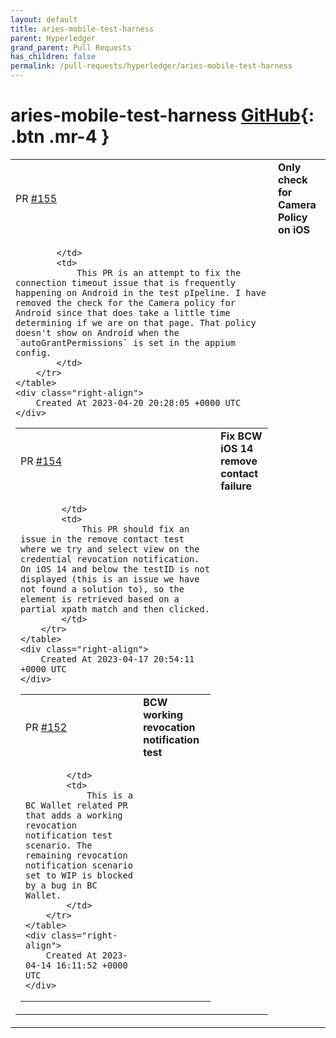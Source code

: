 ```yaml
---
layout: default
title: aries-mobile-test-harness
parent: Hyperledger
grand_parent: Pull Requests
has_children: false
permalink: /pull-requests/hyperledger/aries-mobile-test-harness
---
```


# aries-mobile-test-harness <span class="fs-3 right-align">[GitHub](https://github.com/hyperledger/aries-mobile-test-harness){: .btn .mr-4 }</span>


<div>
    <table>
        <tr>
            <td>
                PR <a href="https://github.com/hyperledger/aries-mobile-test-harness/pull/155" class=".btn">#155</a>
            </td>
            <td>
                <b>
                    Only check for Camera Policy on iOS
                </b>
            </td>
        </tr>
        <tr>
            <td>
                
            </td>
            <td>
                This PR is an attempt to fix the connection timeout issue that is frequently happening on Android in the test pIpeline. I have removed the check for the Camera policy for Android since that does take a little time determining if we are on that page. That policy doesn't show on Android when the `autoGrantPermissions` is set in the appium config. 
            </td>
        </tr>
    </table>
    <div class="right-align">
        Created At 2023-04-20 20:28:05 +0000 UTC
    </div>
</div>

<div>
    <table>
        <tr>
            <td>
                PR <a href="https://github.com/hyperledger/aries-mobile-test-harness/pull/154" class=".btn">#154</a>
            </td>
            <td>
                <b>
                    Fix BCW iOS 14 remove contact failure
                </b>
            </td>
        </tr>
        <tr>
            <td>
                
            </td>
            <td>
                This PR should fix an issue in the remove contact test where we try and select view on the credential revocation notification. On iOS 14 and below the testID is not displayed (this is an issue we have not found a solution to), so the element is retrieved based on a partial xpath match and then clicked.  
            </td>
        </tr>
    </table>
    <div class="right-align">
        Created At 2023-04-17 20:54:11 +0000 UTC
    </div>
</div>

<div>
    <table>
        <tr>
            <td>
                PR <a href="https://github.com/hyperledger/aries-mobile-test-harness/pull/152" class=".btn">#152</a>
            </td>
            <td>
                <b>
                    BCW working revocation notification test
                </b>
            </td>
        </tr>
        <tr>
            <td>
                
            </td>
            <td>
                This is a BC Wallet related PR that adds a working revocation notification test scenario. The remaining revocation notification scenario set to WIP is blocked by a bug in BC Wallet.
            </td>
        </tr>
    </table>
    <div class="right-align">
        Created At 2023-04-14 16:11:52 +0000 UTC
    </div>
</div>

